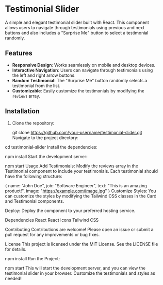 # Testimonial Slider

A simple and elegant testimonial slider built with React. This component allows users to navigate through testimonials using previous and next buttons and also includes a "Surprise Me" button to select a testimonial randomly.

## Features

- **Responsive Design**: Works seamlessly on mobile and desktop devices.
- **Interactive Navigation**: Users can navigate through testimonials using the left and right arrow buttons.
- **Random Testimonial**: The "Surprise Me" button randomly selects a testimonial from the list.
- **Customizable**: Easily customize the testimonials by modifying the `reviews` array.

## Installation

1. Clone the repository:
  
   git clone https://github.com/your-username/testimonial-slider.git
Navigate to the project directory:


cd testimonial-slider
Install the dependencies:


npm install
Start the development server:


npm start
Usage
Add Testimonials: Modify the reviews array in the Testimonial component to include your testimonials. Each testimonial should have the following structure:


{
  name: "John Doe",
  job: "Software Engineer",
  text: "This is an amazing product!",
  image: "https://example.com/image.jpg"
}
Customize Styles: You can customize the styles by modifying the Tailwind CSS classes in the Card and Testimonial components.

Deploy: Deploy the component to your preferred hosting service.

Dependencies
React
React Icons
Tailwind CSS

Contributing
Contributions are welcome! Please open an issue or submit a pull request for any improvements or bug fixes.

License
This project is licensed under the MIT License. See the LICENSE file for details.


npm install
Run the Project:

npm start
This will start the development server, and you can view the testimonial slider in your browser. Customize the testimonials and styles as needed!
